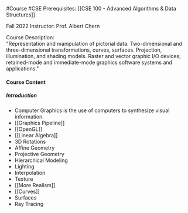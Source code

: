 #Course #CSE 
Prerequisites: [[CSE 100 - Advanced Algorithms & Data Structures]]

Fall 2022
Instructor: Prof. Albert Chern

Course Description:  
"Representation and manipulation of pictorial data. Two-dimensional and three-dimensional transformations, curves, surfaces. Projection, illumination, and shading models. Raster and vector graphic I/O devices; retained-mode and immediate-mode graphics software systems and applications."

#### Course Content
##### Introduction
- Computer Graphics is the use of computers to synthesize visual information.
- [[Graphics Pipeline]]
- [[OpenGL]]
- [[Linear Algebra]]
- 3D Rotations
- Affine Geometry
- Projective Geometry
- Hierarchical Modeling
- Lighting
- Interpolation
- Texture
- [[More Realism]]
- [[Curves]] <!-- WIP -->
- Surfaces
- Ray Tracing
